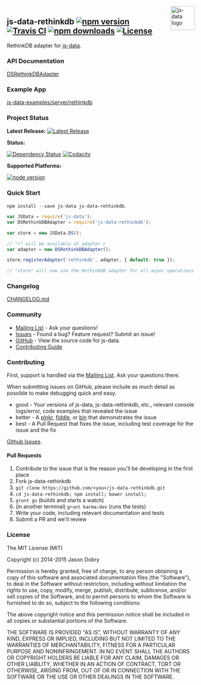 <img src="https://raw.githubusercontent.com/js-data/js-data/master/js-data.png" alt="js-data logo" title="js-data" align="right" width="64" height="64" />

## js-data-rethinkdb [![npm version](https://img.shields.io/npm/v/js-data-rethinkdb.svg?style=flat-square)](https://www.npmjs.org/package/js-data-rethinkdb) [![Travis CI](https://img.shields.io/travis/js-data/js-data-rethinkdb.svg?style=flat-square)](https://travis-ci.org/js-data/js-data-rethinkdb) [![npm downloads](https://img.shields.io/npm/dm/js-data-rethinkdb.svg?style=flat-square)](https://www.npmjs.org/package/js-data-rethinkdb) [![License](https://img.shields.io/badge/license-MIT-blue.svg?style=flat-square)](https://github.com/js-data/js-data-rethinkdb/blob/master/LICENSE)

RethinkDB adapter for [js-data](http://www.js-data.io/).

### API Documentation
[DSRethinkDBAdapter](http://www.js-data.io/docs/dsrethinkdbadapter)

### Example App
[js-data-examples/server/rethinkdb](https://github.com/js-data/js-data-examples/tree/master/server/rethinkdb)

### Project Status

__Latest Release:__ [![Latest Release](https://img.shields.io/github/release/js-data/js-data-rethinkdb.svg?style=flat-square)](https://github.com/js-data/js-data-rethinkdb/releases)

__Status:__

[![Dependency Status](https://img.shields.io/gemnasium/js-data/js-data-rethinkdb.svg?style=flat-square)](https://gemnasium.com/js-data/js-data-rethinkdb) [![Codacity](https://img.shields.io/codacy/69206fcb0df6462ca559610af32fd1fb.svg?style=flat-square)](https://www.codacy.com/public/jasondobry/js-data-rethinkdb/dashboard)

__Supported Platforms:__

[![node version](https://img.shields.io/badge/Node-0.10%2B-green.svg?style=flat-square)](https://github.com/js-data/js-data)

### Quick Start
`npm install --save js-data js-data-rethinkdb`.

```js
var JSData = require('js-data');
var DSRethinkDBAdapter = require('js-data-rethinkdb');

var store = new JSData.DS();

// "r" will be available at adapter.r
var adapter = new DSRethinkDBAdapter();

store.registerAdapter('rethinkdb', adapter, { default: true });

// "store" will now use the RethinkDB adapter for all async operations
```

### Changelog
[CHANGELOG.md](https://github.com/js-data/js-data-rethinkdb/blob/master/CHANGELOG.md)

### Community
- [Mailing List](https://groups.io/org/groupsio/jsdata) - Ask your questions!
- [Issues](https://github.com/js-data/js-data-rethinkdb/issues) - Found a bug? Feature request? Submit an issue!
- [GitHub](https://github.com/js-data/js-data-rethinkdb) - View the source code for js-data.
- [Contributing Guide](https://github.com/js-data/js-data-rethinkdb/blob/master/CONTRIBUTING.md)

### Contributing

First, support is handled via the [Mailing List](https://groups.io/org/groupsio/jsdata). Ask your questions there.

When submitting issues on GitHub, please include as much detail as possible to make debugging quick and easy.

- good - Your versions of js-data, js-data-rethinkdb, etc., relevant console logs/error, code examples that revealed the issue
- better - A [plnkr](http://plnkr.co/), [fiddle](http://jsfiddle.net/), or [bin](http://jsbin.com/?html,output) that demonstrates the issue
- best - A Pull Request that fixes the issue, including test coverage for the issue and the fix

[Github Issues](https://github.com/js-data/js-data-rethinkdb/issues).

#### Pull Requests

1. Contribute to the issue that is the reason you'll be developing in the first place
1. Fork js-data-rethinkdb
1. `git clone https://github.com/<you>/js-data-rethinkdb.git`
1. `cd js-data-rethinkdb; npm install; bower install;`
1. `grunt go` (builds and starts a watch)
1. (in another terminal) `grunt karma:dev` (runs the tests)
1. Write your code, including relevant documentation and tests
1. Submit a PR and we'll review

### License

The MIT License (MIT)

Copyright (c) 2014-2015 Jason Dobry

Permission is hereby granted, free of charge, to any person obtaining a copy
of this software and associated documentation files (the "Software"), to deal
in the Software without restriction, including without limitation the rights
to use, copy, modify, merge, publish, distribute, sublicense, and/or sell
copies of the Software, and to permit persons to whom the Software is
furnished to do so, subject to the following conditions:

The above copyright notice and this permission notice shall be included in all
copies or substantial portions of the Software.

THE SOFTWARE IS PROVIDED "AS IS", WITHOUT WARRANTY OF ANY KIND, EXPRESS OR
IMPLIED, INCLUDING BUT NOT LIMITED TO THE WARRANTIES OF MERCHANTABILITY,
FITNESS FOR A PARTICULAR PURPOSE AND NONINFRINGEMENT. IN NO EVENT SHALL THE
AUTHORS OR COPYRIGHT HOLDERS BE LIABLE FOR ANY CLAIM, DAMAGES OR OTHER
LIABILITY, WHETHER IN AN ACTION OF CONTRACT, TORT OR OTHERWISE, ARISING FROM,
OUT OF OR IN CONNECTION WITH THE SOFTWARE OR THE USE OR OTHER DEALINGS IN THE
SOFTWARE.
